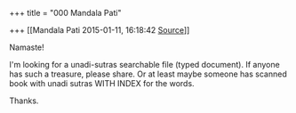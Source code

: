 +++
title = "000 Mandala Pati"

+++
[[Mandala Pati	2015-01-11, 16:18:42 [Source](https://groups.google.com/g/samskrita/c/_heKEitkr_0)]]



Namaste!  
  
I'm looking for a unadi-sutras searchable file (typed document). If anyone has such a treasure, please share. Or at least maybe someone has scanned book with unadi sutras WITH INDEX for the words.  
  
Thanks.  

